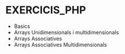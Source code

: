 # EXERCICIS_PHP
- Basics
- Arrays Unidimensionals i multidimensionals
- Arrays Associatives
- Arrays Associatives Multidimensionals